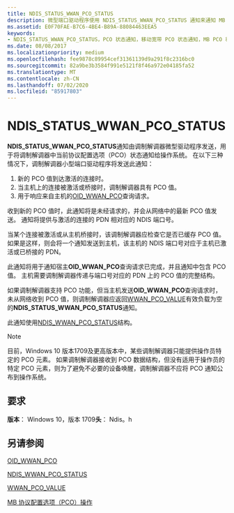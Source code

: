 ```yaml
---
title: NDIS_STATUS_WWAN_PCO_STATUS
description: 微型端口驱动程序使用 NDIS_STATUS_WWAN_PCO_STATUS 通知来通知 MB 服务完成了上一个 OID_WWAN_PCO 查询请求。
ms.assetid: E0F70FAE-B7C6-4BE4-B89A-88084463EEA5
keywords:
- NDIS_STATUS_WWAN_PCO_STATUS，PCO 状态通知，移动宽带 PCO 状态通知，MB PCO 状态通知
ms.date: 08/08/2017
ms.localizationpriority: medium
ms.openlocfilehash: fee9878c89954cef31361139d9a291f8c2316bc0
ms.sourcegitcommit: 82a9be3b3584f991e5121f8f46a972e04185fa52
ms.translationtype: MT
ms.contentlocale: zh-CN
ms.lasthandoff: 07/02/2020
ms.locfileid: "85917803"
---
```

# <a name="ndis_status_wwan_pco_status"></a>NDIS_STATUS_WWAN_PCO_STATUS

**NDIS_STATUS_WWAN_PCO_STATUS**通知由调制解调器微型驱动程序发送，用于将调制解调器中当前协议配置选项（PCO）状态通知给操作系统。 在以下三种情况下，调制解调器小型端口驱动程序将发送此通知：

1.  新的 PCO 值到达激活的连接时。
2.  当主机上的连接被激活或桥接时，调制解调器具有 PCO 值。
3.  用于响应来自主机的[OID_WWAN_PCO](oid-wwan-pco.md)查询请求。

收到新的 PCO 值时，此通知将是未经请求的，并会从网络中的最新 PCO 值发送。 通知将提供与激活的连接的 PDN 相对应的 NDIS 端口号。

当某个连接被激活或从主机桥接时，该调制解调器应检查它是否已缓存 PCO 值。 如果是这样，则会将一个通知发送到主机，该主机的 NDIS 端口号对应于主机已激活或已桥接的 PDN。

此通知将用于通知宿主**OID_WWAN_PCO**查询请求已完成，并且通知中包含 PCO 值。 主机需要调制解调器传递与端口号对应的 PDN 上的 PCO 值的完整结构。

如果调制解调器支持 PCO 功能，但当主机发送**OID_WWAN_PCO**查询请求时，未从网络收到 PCO 值，则调制解调器应返回[WWAN_PCO_VALUE](https://docs.microsoft.com/windows-hardware/drivers/ddi/wwan/ns-wwan-_wwan_pco_value)有效负载为空的**NDIS_STATUS_WWAN_PCO_STATUS**通知。 

此通知使用[NDIS_WWAN_PCO_STATUS](https://docs.microsoft.com/windows-hardware/drivers/ddi/ndiswwan/ns-ndiswwan-_ndis_wwan_pco_status)结构。

> [!NOTE]
> 目前，Windows 10 版本1709及更高版本中，某些调制解调器只能提供操作员特定的 PCO 元素。 如果调制解调器接收到 PCO 数据结构，但没有适用于操作员的特定 PCO 元素，则为了避免不必要的设备唤醒，调制解调器不应将 PCO 通知公布到操作系统。 

## <a name="requirements"></a>要求

**版本**： Windows 10，版本 1709**头**： Ndis。h

## <a name="see-also"></a>另请参阅

[OID_WWAN_PCO](oid-wwan-pco.md)

[NDIS_WWAN_PCO_STATUS](https://docs.microsoft.com/windows-hardware/drivers/ddi/ndiswwan/ns-ndiswwan-_ndis_wwan_pco_status)

[WWAN_PCO_VALUE](https://docs.microsoft.com/windows-hardware/drivers/ddi/wwan/ns-wwan-_wwan_pco_value)

[MB 协议配置选项（PCO）操作](mb-protocol-configuration-options-pco-operations.md)

